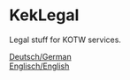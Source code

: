 # KekLegal
Legal stuff for KOTW services.
<br>

<a href="de">Deutsch/German</a><br>
<a href="en">Englisch/English</a><br>